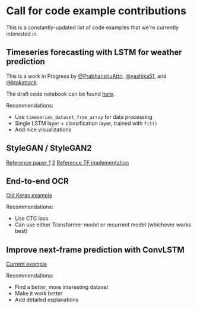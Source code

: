 # Call for code example contributions

This is a constantly-updated list of code examples that we're currently interested in.

## Timeseries forecasting with LSTM for weather prediction

This is a work in Progress by 
[@PrabhanshuAttri](https://github.com/PrabhanshuAttri), [@yashika51](https://github.com/yashika51), and [@ktakattack](https://github.com/ktakattack). 


The draft code notebook can be found [here](https://github.com/MLH-Fellowship/keras-io/blob/example/timeseries_dataset_from_array/examples/timeseries/ipynb/timeseries_weather_forecasting.ipynb).

Recommendations:

- Use `timeseries_dataset_from_array` for data processing
- Single LSTM layer + classification layer, trained with `fit()`
- Add nice visualizations


## StyleGAN / StyleGAN2

[Reference paper 1](https://arxiv.org/abs/1812.04948) [2](https://arxiv.org/abs/1912.04958)
[Reference TF implementation](https://github.com/NVlabs/stylegan2)


## End-to-end OCR

[Old Keras example](https://github.com/keras-team/keras/blob/master/examples/image_ocr.py)

Recommendations:

- Use CTC loss
- Can use either Transformer model or recurrent model (whichever works best)



## Improve next-frame prediction with ConvLSTM

[Current example](https://keras.io/examples/vision/conv_lstm/)

Recommendations:

- Find a better, more interesting dataset
- Make it work better
- Add detailed explanations
